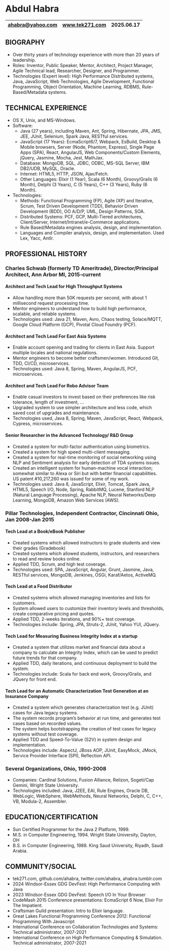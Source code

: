 # Abdul Habra

| ahabra@yahoo.com | www.tek271.com | 2025.06.17 |
|------------------|----------------|------------|

## BIOGRAPHY

* Over thirty years of technology experience with more than 20 years of leadership.
* Roles: Inventor, Public Speaker, Mentor, Architect, Project Manager, Agile Technical lead,
  Researcher, Designer, and Programmer.
* Technologies (Expert level): High Performance Distributed systems, Java, JavaScript,
  Web Technologies, Agile Development, Functional Programming, Object Orientation, Machine Learning,
  RDBMS, Rule-Based/Metadata systems.

## TECHNICAL EXPERIENCE

* OS X, Unix, and MS-Windows.
* Software:
  * Java (27 years), including Maven, Ant, Spring, Hibernate, JPA, JMS, JEE, JUnit, Selenium, Spark
    Java, RESTful services.
  * JavaScript (17 Years): EcmaScript6/7, Webpack, EsBuild, Desktop & Mobile browsers, Server (Node,
    Phantom, Express), Single Page Apps (SPA), React, AngularJS, Web Components/Custom Elements,
    jQuery, Jasmine, Mocha, Jest, MathJax.
  * Database: MongoDB, SQL, JDBC, ODBC, MS-SQL Server, IBM DB2/UDB, MySQL, Oracle.
  * Internet: HTML5, HTTP, JSON, Ajax/Fetch.
  * Other Languages: Elixir (1 Year), Scala (6 Month), Groovy/Grails (6 Month), Delphi (3 Years),
    C (5 Years), C++ (3 Years), Ruby (6 Month).
* Technologies:
  * Methods: Functional Programming (FP), Agile (XP) and Iterative, Scrum, Test Driven Development
    (TDD), Behavior Driven Development (BDD), OO A/D/P, UML, Design Patterns, SOA.
  * Distributed Systems: PCF, GCP, Multi-Tiered architectures, Client/Server,
    Internet/Intranet/e-Commerce applications.
  * Rule Based/Metadata engines analysis, design, and implementation.
  * Languages and Compiler analysis, design, and implementation. Used Lex, Yacc, Antlr.

## PROFESSIONAL HISTORY

### Charles Schwab (formerly TD Ameritrade), Director/Principal Architect, Ann Arbor MI, 2015-current

#### Architect and Tech Lead for High Throughput Systems

* Allow handling more than 50K requests per second, with about 1 millisecond request processing
  time.
* Mentor engineers to understand how to build high performance, scalable, and reliable systems.
* Technologies used: Java 21, Maven, Avro, Chaos testing, Solace/MQTT, Google Cloud Platform
  (GCP), Pivotal Cloud Foundry (PCF).

#### Architect and Tech Lead For East Asia Systems

* Enable account opening and trading for clients in East Asia. Support multiple locales and
  national regulations.
* Mentor engineers to become better craftsmen/women. Introduced Git, TDD, CI/CD, microservices.
* Technologies used: Java 8, Spring, Maven, AngularJS, PCF, microservices.

#### Architect and Tech Lead For Robo Advisor Team

* Enable casual investors to invest based on their preferences like risk tolerance, length of
  investment, ...
* Upgraded system to use simpler architecture and less code, which saved cost of upgrades and
  maintenance.
* Technologies used, Java 8, Spring, Maven, JavaScript, React, Webpack, Cypress, microservices.

#### Senior Researcher in the Advanced Technology/ R&D Group

* Created a system for multi-factor authentication using biometrics.
* Created a system for high speed multi-client messaging.
* Created a system for real-time monitoring of social networking using NLP and Sentiment analysis
  for early detection of TDA systems issues.
* Created an intelligent system for human-machine vocal interaction; somewhat similar to Alexa or
  Siri but with better financial capabilities. US patent #10,217,260 was issued for some of my
  work.
* Technologies used: Java 8, JavaScript, Elixir, Tomcat, Spark Java, HTML5, Speech I/O, Node,
  Spring, RabbitMQ, Lucene, Stanford NLP (Natural Language Processing), Apache NLP, Neural
  Networks/Deep Learning, MongoDB, Amazon Web Services (AWS).

### Pillar Technologies, Independent Contractor, Cincinnati Ohio, Jan 2008-Jan 2015

#### Tech Lead at a Book/eBook Publisher

* Created systems which allowed instructors to grade students and view their grades (Gradebook)
* Created systems which allowed students, instructors, and researchers to read and review books
  online.
* Applied TDD, Scrum, and high test coverage.
* Technologies used: SPA, JavaScript, Angular, Grunt, Jasmine, Java, RESTful services, MongoDB,
  Jenkines, OSGi, Karaf/Aetos, ActiveMQ.

#### Tech Lead at a Food Distributor

* Created systems which allowed managing inventories and lists for customers.
* System allowed users to customize their inventory levels and thresholds, create comparative
  pricing and quotes.
* Applied TDD, 2-weeks iterations, and 90%+ test coverage.
* Technologies include: Spring, JPA, Struts-2, JUnit, Yahoo YUI, JQuery.

#### Tech Lead for Measuring Business Integrity Index at a startup

* Created a system that utilizes market and financial data about a company to calculate an Integrity
  Index, which can be used to predict future trends for that company.
* Applied TDD, daily iterations, and continuous deployment to build the system.
* Technologies include: Scala for back end work, Groovy/Grails, and JQuery for front end.

#### Tech Lead for an Automatic Characterization Test Generation at an Insurance Company

* Created a system which generates characterization test (e.g. JUnit) cases for Java legacy systems.
* The system records program’s behavior at run time, and generates test cases based on recorded
  values.
* The system helps bootstrapping the creation of test cases for legacy systems without test
  coverage.
* Applied TDD and Speed-To-Value (S2V) in system design and implementation.
* Technologies include: AspectJ, JBoss AOP, JUnit, EasyMock, JMock, Service Provider Interface
  (SPI), Reflection API.

### Several Organizations, Ohio, 1990-2008

* Companies: Cardinal Solutions, Fusion Alliance, Relizon, Sogeti/Cap Gemini, Wright State
  University.
* Technologies included: Java, J2EE, EAI, Rule Engines, Oracle DB, WebLogic, WebSphere, WebMethods,
  Neural Networks, Delphi, C, C++, VB, Modula-2, Assembler.

## EDUCATION/CERTIFICATION

* Sun Certified Programmer for the Java 2 Platform, 1999.
* M.S. in Computer Engineering, 1994. Wright State University, Dayton, OH
* B.S. in Computer Engineering, 1988. King Saud University, Riyadh, Saudi Arabia.

## COMMUNITY/SOCIAL

* tek271.com, github.com/ahabra, twitter.com/ahabra, ahabra.tumblr.com
* 2024 Windsor-Essex GDG DevFest: High Performance Computing with Java
* 2023 Windsor-Essex GDG DevFest: Speech I/O In Your Browser
* CodeMash 2015 Conference presentations: EcmaScript 6 Now, Elixir For The Impatient.
* Craftsman Guild presentation: Intro to Elixir language.
* Great Lakes Functional Programming Conference 2012: Functional Programming With Javascript
* International Conference on Collaboration Technologies and Systems: Technical administrator,
  2007-2021
* International Conference on High Performance Computing & Simulation. Technical administrator,
  2007-2021
